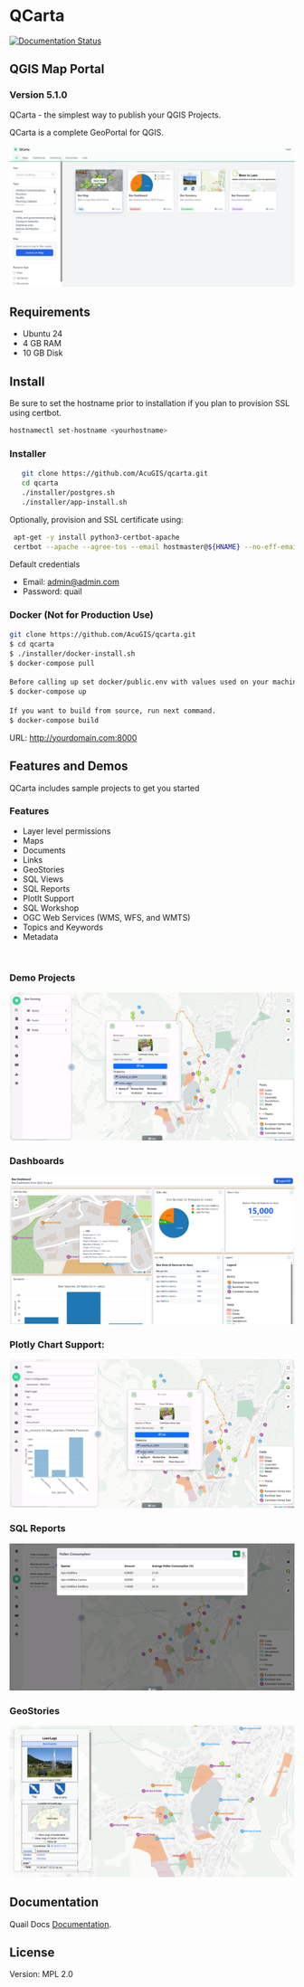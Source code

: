 # QCarta

[![Documentation Status](https://readthedocs.org/projects/quailserver/badge/?version=latest)](https://qcarta.docs.acugis.com/en/latest/?badge=latest)

## QGIS Map Portal 
### Version 5.1.0

QCarta - the simplest way to publish your QGIS Projects.  

QCarta is a complete GeoPortal for QGIS.

![QCarta](docs/_static/QCarta-5-Dashboard.png)
  
## Requirements

- Ubuntu 24
- 4 GB RAM
- 10 GB Disk

## Install

Be sure to set the hostname prior to installation if you plan to provision SSL using certbot.

```bash
hostnamectl set-hostname <yourhostname>
```

### Installer

```bash
   git clone https://github.com/AcuGIS/qcarta.git
   cd qcarta
   ./installer/postgres.sh
   ./installer/app-install.sh
```

Optionally, provision and SSL certificate using:

```bash
 apt-get -y install python3-certbot-apache
 certbot --apache --agree-tos --email hostmaster@${HNAME} --no-eff-email -d ${HNAME}
```

Default credentials

   - Email: admin@admin.com
   - Password: quail

### Docker (Not for Production Use)

```bash
git clone https://github.com/AcuGIS/qcarta.git
$ cd qcarta
$ ./installer/docker-install.sh
$ docker-compose pull

Before calling up set docker/public.env with values used on your machine!
$ docker-compose up

If you want to build from source, run next command.
$ docker-compose build
```

URL: http://yourdomain.com:8000

## Features and Demos

QCarta includes sample projects to get you started

### Features

- Layer level permissions
- Maps
- Documents
- Links
- GeoStories
- SQL Views
- SQL Reports
- Plotlt Support
- SQL Workshop
- OGC Web Services (WMS, WFS, and WMTS)
- Topics and Keywords
- Metadata

<p>&nbsp;</p>

### Demo Projects

![QuailMap](docs/_static/QCarta-Intro.png)

### Dashboards                                             

![QuailMap](docs/_static/QCarta-5-Dashboards.png)

### Plotly Chart Support:

![QuailMap](docs/_static/QCarta-5-Intro.png)

### SQL Reports

![QuailMap](docs/_static/QCarta-5-SQL-Reports.png)



### GeoStories

![QuailMap](docs/_static/qcarta-geostory.png)

## Documentation

Quail Docs [Documentation](https://quail.docs.acugis.com).



## License
Version: MPL 2.0
